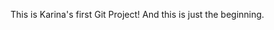 This is Karina's first Git Project!
And this is just the beginning. 
<!-- # git_test
Just testing -->
